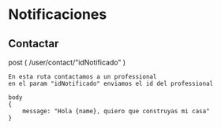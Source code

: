 # Notificaciones

## Contactar
post ( /user/contact/"idNotificado" )
```
En esta ruta contactamos a un professional
en el param "idNotificado" enviamos el id del professional

body
{
    message: "Hola {name}, quiero que construyas mi casa"
}
```
